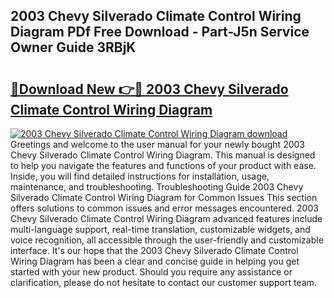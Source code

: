## 2003 Chevy Silverado Climate Control Wiring Diagram PDf Free Download - Part-J5n Service Owner Guide 3RBjK

# <h2><a href="http://dfjdo8s.blite.top/?on=2003+Chevy+Silverado+Climate+Control+Wiring+Diagram">🔗Download New 👉🔴 2003 Chevy Silverado Climate Control Wiring Diagram</a></h2>

[![2003 Chevy Silverado Climate Control Wiring Diagram download](https://i.imgur.com/lujVjoI.png)](http://dfjdo8s.blite.top/?on=2003+Chevy+Silverado+Climate+Control+Wiring+Diagram)
Greetings and welcome to the user manual for your newly bought 2003 Chevy Silverado Climate Control Wiring Diagram. This manual is designed to help you navigate the features and functions of your product with ease. Inside, you will find detailed instructions for installation, usage, maintenance, and troubleshooting. Troubleshooting Guide 2003 Chevy Silverado Climate Control Wiring Diagram for Common Issues This section offers solutions to common issues and error messages encountered. 2003 Chevy Silverado Climate Control Wiring Diagram advanced features include multi-language support, real-time translation, customizable widgets, and voice recognition, all accessible through the user-friendly and customizable interface. It's our hope that the 2003 Chevy Silverado Climate Control Wiring Diagram has been a clear and concise guide in helping you get started with your new product. Should you require any assistance or clarification, please do not hesitate to contact our customer support team.
